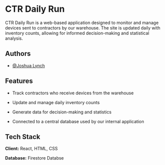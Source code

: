 
# CTR Daily Run

CTR Daily Run is a web-based application designed to monitor and manage devices sent to contractors by our warehouse. The site is updated daily with inventory counts, allowing for informed decision-making and statistical analysis.


## Authors

- [@Joshua Lynch](https://www.github.com/joshieingold)


## Features

- Track contractors who receive devices from the warehouse

- Update and manage daily inventory counts

- Generate data for decision-making and statistics

- Connected to a central database used by our internal application


## Tech Stack

**Client:** React, HTML, CSS

**Database:** Firestore Databse
